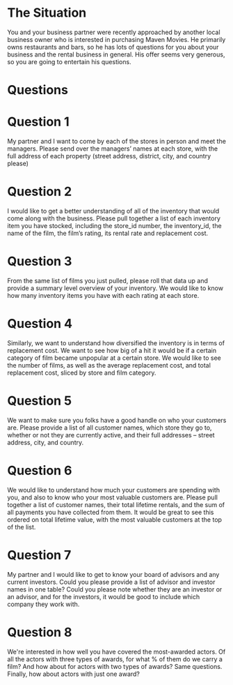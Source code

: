 # The Situation
You and your business partner were recently approached by another local business owner 
who is interested in purchasing Maven Movies. He primarily owns restaurants and bars, so he 
has lots of questions for you about your business and the rental business in general. His offer 
seems very generous, so you are going to entertain his questions. 

# Questions
# Question 1
My partner and I want to come by each of the stores in person and meet the managers. Please send over 
the managers’ names at each store, with the full address of each property (street address, district, city, and 
country please)

# Question 2
 I would like to get a better understanding of all of the inventory that would come along with the business. 
Please pull together a list of each inventory item you have stocked, including the store_id number, the 
inventory_id, the name of the film, the film’s rating, its rental rate and replacement cost.

# Question 3
From the same list of films you just pulled, please roll that data up and provide a summary level overview of 
your inventory. We would like to know how many inventory items you have with each rating at each store.

# Question 4
Similarly, we want to understand how diversified the inventory is in terms of replacement cost. We want to 
see how big of a hit it would be if a certain category of film became unpopular at a certain store.
 We would like to see the number of films, as well as the average replacement cost, and total replacement 
cost, sliced by store and film category.

# Question 5
We want to make sure you folks have a good handle on who your customers are. Please provide a list 
of all customer names, which store they go to, whether or not they are currently active,  and their full 
addresses – street address, city, and country. 

# Question 6
We would like to understand how much your customers are spending with you, and also to know who your 
most valuable customers are. Please pull together a list of customer names, their total lifetime rentals, and the 
sum of all payments you have collected from them. It would be great to see this ordered on total lifetime value, 
with the most valuable customers at the top of the list. 

# Question 7
My partner and I would like to get to know your board of advisors and any current investors. Could you 
please provide a list of advisor and investor names in one table? Could you please note whether they are an 
investor or an advisor, and for the investors, it would be good to include which company they work with. 

# Question 8
We're interested in how well you have covered the most-awarded actors. Of all the actors with three types of 
awards, for what % of them do we carry a film? And how about for actors with two types of awards? Same 
questions. Finally, how about actors with just one award?
